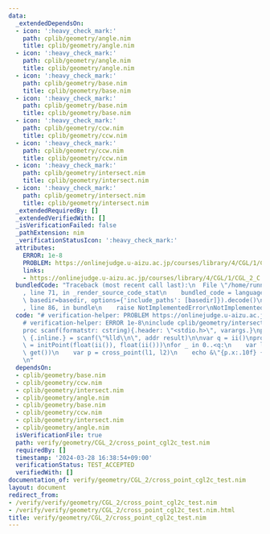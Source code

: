 ```yaml
---
data:
  _extendedDependsOn:
  - icon: ':heavy_check_mark:'
    path: cplib/geometry/angle.nim
    title: cplib/geometry/angle.nim
  - icon: ':heavy_check_mark:'
    path: cplib/geometry/angle.nim
    title: cplib/geometry/angle.nim
  - icon: ':heavy_check_mark:'
    path: cplib/geometry/base.nim
    title: cplib/geometry/base.nim
  - icon: ':heavy_check_mark:'
    path: cplib/geometry/base.nim
    title: cplib/geometry/base.nim
  - icon: ':heavy_check_mark:'
    path: cplib/geometry/ccw.nim
    title: cplib/geometry/ccw.nim
  - icon: ':heavy_check_mark:'
    path: cplib/geometry/ccw.nim
    title: cplib/geometry/ccw.nim
  - icon: ':heavy_check_mark:'
    path: cplib/geometry/intersect.nim
    title: cplib/geometry/intersect.nim
  - icon: ':heavy_check_mark:'
    path: cplib/geometry/intersect.nim
    title: cplib/geometry/intersect.nim
  _extendedRequiredBy: []
  _extendedVerifiedWith: []
  _isVerificationFailed: false
  _pathExtension: nim
  _verificationStatusIcon: ':heavy_check_mark:'
  attributes:
    ERROR: 1e-8
    PROBLEM: https://onlinejudge.u-aizu.ac.jp/courses/library/4/CGL/1/CGL_2_C
    links:
    - https://onlinejudge.u-aizu.ac.jp/courses/library/4/CGL/1/CGL_2_C
  bundledCode: "Traceback (most recent call last):\n  File \"/home/runner/.local/lib/python3.10/site-packages/onlinejudge_verify/documentation/build.py\"\
    , line 71, in _render_source_code_stat\n    bundled_code = language.bundle(stat.path,\
    \ basedir=basedir, options={'include_paths': [basedir]}).decode()\n  File \"/home/runner/.local/lib/python3.10/site-packages/onlinejudge_verify/languages/nim.py\"\
    , line 86, in bundle\n    raise NotImplementedError\nNotImplementedError\n"
  code: "# verification-helper: PROBLEM https://onlinejudge.u-aizu.ac.jp/courses/library/4/CGL/1/CGL_2_C\n\
    # verification-helper: ERROR 1e-8\ninclude cplib/geometry/intersect\nimport strformat\n\
    proc scanf(formatstr: cstring){.header: \"<stdio.h>\", varargs.}\nproc ii(): int\
    \ {.inline.} = scanf(\"%lld\\n\", addr result)\n\nvar q = ii()\nproc get(): Point[float]\
    \ = initPoint(float(ii()), float(ii()))\nfor _ in 0..<q:\n    var l1, l2 = initLine(get(),\
    \ get())\n    var p = cross_point(l1, l2)\n    echo &\"{p.x:.10f} {p.y:.10f}\"\
    \n"
  dependsOn:
  - cplib/geometry/base.nim
  - cplib/geometry/ccw.nim
  - cplib/geometry/intersect.nim
  - cplib/geometry/angle.nim
  - cplib/geometry/base.nim
  - cplib/geometry/ccw.nim
  - cplib/geometry/intersect.nim
  - cplib/geometry/angle.nim
  isVerificationFile: true
  path: verify/geometry/CGL_2/cross_point_cgl2c_test.nim
  requiredBy: []
  timestamp: '2024-03-28 16:38:54+09:00'
  verificationStatus: TEST_ACCEPTED
  verifiedWith: []
documentation_of: verify/geometry/CGL_2/cross_point_cgl2c_test.nim
layout: document
redirect_from:
- /verify/verify/geometry/CGL_2/cross_point_cgl2c_test.nim
- /verify/verify/geometry/CGL_2/cross_point_cgl2c_test.nim.html
title: verify/geometry/CGL_2/cross_point_cgl2c_test.nim
---
```

